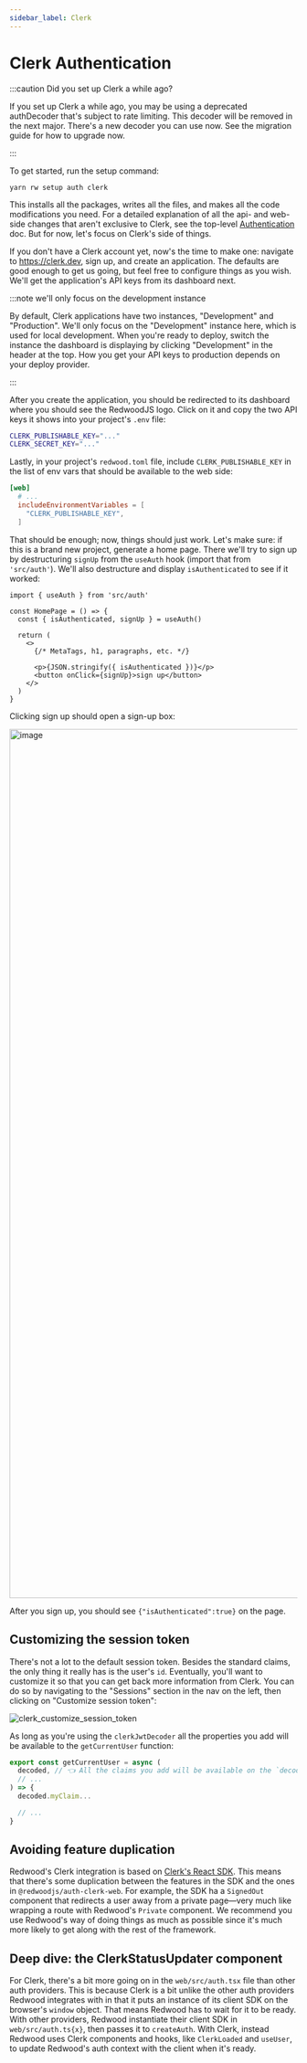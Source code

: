 ```yaml
---
sidebar_label: Clerk
---
```


# Clerk Authentication

:::caution Did you set up Clerk a while ago?

If you set up Clerk a while ago, you may be using a deprecated authDecoder that's subject to rate limiting.
This decoder will be removed in the next major.
There's a new decoder you can use now.
See the migration guide for how to upgrade now.

:::


To get started, run the setup command:

```text
yarn rw setup auth clerk
```

This installs all the packages, writes all the files, and makes all the code modifications you need.
For a detailed explanation of all the api- and web-side changes that aren't exclusive to Clerk, see the top-level [Authentication](../authentication.md) doc.
But for now, let's focus on Clerk's side of things.

If you don't have a Clerk account yet, now's the time to make one: navigate to https://clerk.dev, sign up, and create an application.
The defaults are good enough to get us going, but feel free to configure things as you wish.
We'll get the application's API keys from its dashboard next.

:::note we'll only focus on the development instance

By default, Clerk applications have two instances, "Development" and "Production".
We'll only focus on the "Development" instance here, which is used for local development.
When you're ready to deploy, switch the instance the dashboard is displaying by clicking "Development" in the header at the top.
How you get your API keys to production depends on your deploy provider.

:::

After you create the application, you should be redirected to its dashboard where you should see the RedwoodJS logo.
Click on it and copy the two API keys it shows into your project's `.env` file:

```bash title=".env"
CLERK_PUBLISHABLE_KEY="..."
CLERK_SECRET_KEY="..."
```

Lastly, in your project's `redwood.toml` file, include `CLERK_PUBLISHABLE_KEY` in the list of env vars that should be available to the web side:

```toml title="redwood.toml"
[web]
  # ...
  includeEnvironmentVariables = [
    "CLERK_PUBLISHABLE_KEY",
  ]
```

That should be enough; now, things should just work.
Let's make sure: if this is a brand new project, generate a home page.
There we'll try to sign up by destructuring `signUp` from the `useAuth` hook (import that from `'src/auth'`). We'll also destructure and display `isAuthenticated` to see if it worked:

```tsx title="web/src/pages/HomePage.tsx"
import { useAuth } from 'src/auth'

const HomePage = () => {
  const { isAuthenticated, signUp } = useAuth()

  return (
    <>
      {/* MetaTags, h1, paragraphs, etc. */}

      <p>{JSON.stringify({ isAuthenticated })}</p>
      <button onClick={signUp}>sign up</button>
    </>
  )
}
```

Clicking sign up should open a sign-up box:

<img width="1522" alt="image" src="https://user-images.githubusercontent.com/32992335/208342825-b380f8f8-7b76-4be9-a0a5-e64740a03bd3.png" />

After you sign up, you should see `{"isAuthenticated":true}` on the page.

## Customizing the session token

There's not a lot to the default session token.
Besides the standard claims, the only thing it really has is the user's `id`.
Eventually, you'll want to customize it so that you can get back more information from Clerk.
You can do so by navigating to the "Sessions" section in the nav on the left, then clicking on "Customize session token":

![clerk_customize_session_token](https://github.com/redwoodjs/redwood/assets/32992335/6d30c616-b4d2-4b44-971b-8addf3b79e5a)

As long as you're using the `clerkJwtDecoder`
all the properties you add will be available to the `getCurrentUser` function:

```ts title="api/src/lib/auth.ts"
export const getCurrentUser = async (
  decoded, // 👈 All the claims you add will be available on the `decoded` object
  // ...
) => {
  decoded.myClaim...

  // ...
}
````

## Avoiding feature duplication

Redwood's Clerk integration is based on [Clerk's React SDK](https://clerk.dev/docs/reference/clerk-react/installation).
This means that there's some duplication between the features in the SDK and the ones in `@redwoodjs/auth-clerk-web`.
For example, the SDK ha a `SignedOut` component that redirects a user away from a private page—very much like wrapping a route with Redwood's `Private` component.
We recommend you use Redwood's way of doing things as much as possible since it's much more likely to get along with the rest of the framework.

## Deep dive: the ClerkStatusUpdater component

For Clerk, there's a bit more going on in the `web/src/auth.tsx` file than other auth providers.
This is because Clerk is a bit unlike the other auth providers Redwood integrates with in that it puts an instance of its client SDK on the browser's `window` object.
That means Redwood has to wait for it to be ready.
With other providers, Redwood instantiate their client SDK in `web/src/auth.ts{x}`, then passes it to `createAuth`.
With Clerk, instead Redwood uses Clerk components and hooks, like `ClerkLoaded` and `useUser`, to update Redwood's auth context with the client when it's ready.
